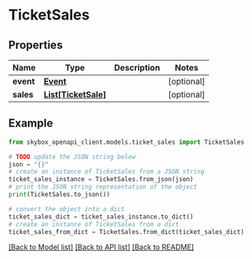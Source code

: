 # TicketSales


## Properties

Name | Type | Description | Notes
------------ | ------------- | ------------- | -------------
**event** | [**Event**](Event.md) |  | [optional] 
**sales** | [**List[TicketSale]**](TicketSale.md) |  | [optional] 

## Example

```python
from skybox_openapi_client.models.ticket_sales import TicketSales

# TODO update the JSON string below
json = "{}"
# create an instance of TicketSales from a JSON string
ticket_sales_instance = TicketSales.from_json(json)
# print the JSON string representation of the object
print(TicketSales.to_json())

# convert the object into a dict
ticket_sales_dict = ticket_sales_instance.to_dict()
# create an instance of TicketSales from a dict
ticket_sales_from_dict = TicketSales.from_dict(ticket_sales_dict)
```
[[Back to Model list]](../README.md#documentation-for-models) [[Back to API list]](../README.md#documentation-for-api-endpoints) [[Back to README]](../README.md)


